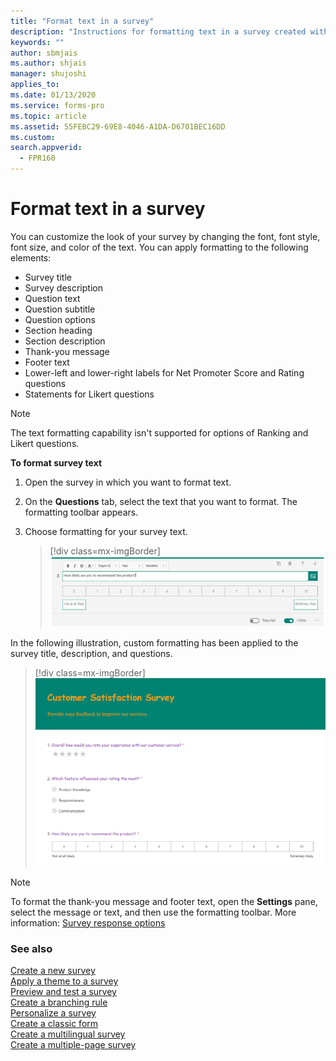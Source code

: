 ```yaml
---
title: "Format text in a survey"
description: "Instructions for formatting text in a survey created with Microsoft Forms Pro"
keywords: ""
author: sbmjais
ms.author: shjais
manager: shujoshi
applies_to: 
ms.date: 01/13/2020
ms.service: forms-pro
ms.topic: article
ms.assetid: 55FEBC29-69E8-4046-A1DA-D6701BEC16DD
ms.custom: 
search.appverid:
  - FPR160
---
```


# Format text in a survey

You can customize the look of your survey by changing the font, font style, font size, and color of the text. You can apply formatting to the following elements:

- Survey title
- Survey description
- Question text
- Question subtitle
- Question options
- Section heading
- Section description
- Thank-you message
- Footer text
- Lower-left and lower-right labels for Net Promoter Score and Rating questions
- Statements for Likert questions

> [!NOTE]
> The text formatting capability isn't supported for options of Ranking and Likert questions.

**To format survey text**

1.	Open the survey in which you want to format text.

2.	On the **Questions** tab, select the text that you want to format. The formatting toolbar appears.

3. Choose formatting for your survey text.

    > [!div class=mx-imgBorder]
    > ![Apply text formatting](media/text-format.png "Apply text formatting")

In the following illustration, custom formatting has been applied to the survey title, description, and questions.

> [!div class=mx-imgBorder]
> ![Formatting applied to a survey](media/survey-text-format.png "Formatting applied to a survey")

> [!NOTE]
> To format the thank-you message and footer text, open the **Settings** pane, select the message or text, and then use the formatting toolbar. More information: [Survey response options](invite-settings.md#survey-response-options)

### See also

[Create a new survey](create-new-survey.md)<br>
[Apply a theme to a survey](apply-theme.md)<br>
[Preview and test a survey](preview-test-survey.md)<br>
[Create a branching rule](create-branching-rule.md)<br>
[Personalize a survey](personalize-survey.md)<br>
[Create a classic form](create-classic-form.md)<br>
[Create a multilingual survey](create-multilingual-survey.md)<br>
[Create a multiple-page survey](create-multipage-survey.md)
